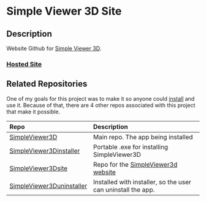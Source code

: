 # Simple Viewer 3D Site

## Description

Website Github for [Simple Viewer 3D](https://github.com/Zachhaaa/SimpleViewer3D).

### [Hosted Site](https://simpleviewer3d.netlify.app/)

## Related Repositories 

One of my goals for this project was to make it so anyone could [install](https://simpleviewer3d.netlify.app/) and use it.
Because of that, there are 4 other repos associated with this project that make it possible.

| Repo | Description |
|:------|:--------------------------------------------|
| [SimpleViewer3D](https://github.com/Zachhaaa/SimpleViewer3D) | Main repo. The app being installed |
| [SimpleViewer3Dinstaller](https://github.com/Zachhaaa/SimpleViewer3Dinstaller) | Portable .exe for installing SimpleViewer3D |
| [SimpleViewer3Dsite](https://github.com/Zachhaaa/SimpleViewer3Dsite) | Repo for the [SimpleViewer3d website](https://simpleviewer3d.netlify.app/) |
| [SimpleViewer3Duninstaller](https://github.com/Zachhaaa/SimpleViewer3Duninstaller) | Installed with installer, so the user can uninstall the app.   |